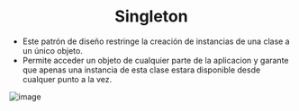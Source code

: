 # <center> Singleton </center>

- Este patrón de diseño restringe la creación de instancias de una clase a un único objeto. 
- Permite acceder un objeto de cualquier parte de la aplicacion y garante que apenas una instancia de esta clase estara disponible desde cualquer punto a la vez.

![image](https://user-images.githubusercontent.com/31529014/200987606-00b3b7aa-7364-4787-a024-e8158eca8f70.png)